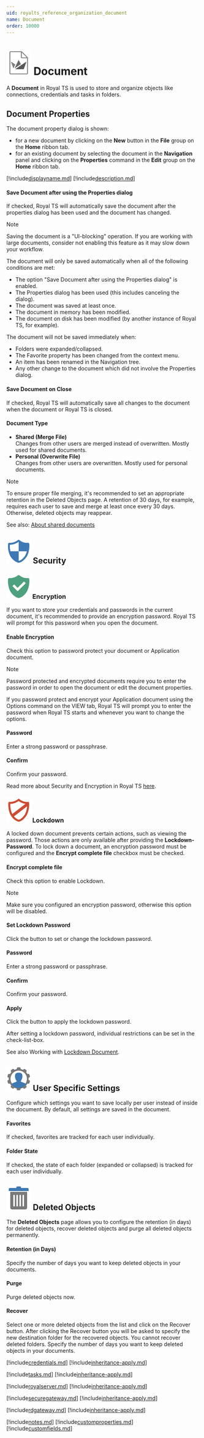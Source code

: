 ```yaml
---
uid: royalts_reference_organization_document
name: Document
order: 10000
---
```


# ![](/r2023/images/RoyalTS/Application/SVG_FileIconRTSZ_32.svg#img_header) Document

A **Document** in Royal TS is used to store and organize objects like connections, credentials and tasks in folders.

## Document Properties

The document property dialog is shown:

- for a new document by clicking on the **New** button in the **File** group on the **Home** ribbon tab.
- for an existing document by selecting the document in the **Navigation** panel and clicking on the **Properties** command in the **Edit** group on the **Home** ribbon tab.

[!include[displayname.md](~/royalts/_shared/displayname.md)]
[!include[description.md](~/royalts/_shared/description.md)]

#### Save Document after using the Properties dialog

If checked, Royal TS will automatically save the document after the properties dialog has been used and the document has changed.

> [!Note]
> Saving the document is a "UI-blocking" operation. If you are working with large documents, consider not enabling this feature as it may slow down your workflow.
>
> The document will only be saved automatically when all of the following conditions are met:
>
> - The option "Save Document after using the Properties dialog" is enabled.
> - The Properties dialog has been used (this includes canceling the dialog).
> - The document was saved at least once.
> - The document in memory has been modified.
> - The document on disk has been modified (by another instance of Royal TS, for example).
>
> The document will not be saved immediately when:
>
> - Folders were expanded/collapsed.
> - The Favorite property has been changed from the context menu.
> - An item has been renamed in the Navigation tree.
> - Any other change to the document which did not involve the Properties dialog.

#### Save Document on Close

If checked, Royal TS will automatically save all changes to the document when the document or Royal TS is closed.

#### Document Type

- **Shared (Merge File)**  
  Changes from other users are merged instead of overwritten. Mostly used for shared documents.
- **Personal (Overwrite File)**  
  Changes from other users are overwritten. Mostly used for personal documents.

> [!Note]
> To ensure proper file merging, it's recommended to set an appropriate retention in the Deleted Objects page. A retention of 30 days, for example, requires each user to save and merge at least once every 30 days. Otherwise, deleted objects may reappear.

See also: [About shared documents](https://www.royalapps.com/go/kb-all-teamsharing)

## ![](/r2023/images/RoyalTS/Application/SVG_PageSecurity_32.svg#img_header) Security

### ![](/r2023/images/RoyalTS/Application/SVG_PageEncryption_32.svg#img_header) Encryption

If you want to store your credentials and passwords in the current document, it's recommended to provide an encryption password. Royal TS will prompt for this password when you open the document.

#### Enable Encryption

Check this option to password protect your document or Application document.

> [!Note]
> Password protected and encrypted documents require you to enter the password in order to open the document or edit the document properties.
>
> If you password protect and encrypt your Application document using the Options command on the VIEW tab, Royal TS will prompt you to enter the password when Royal TS starts and whenever you want to change the options.

#### Password

Enter a strong password or passphrase.

#### Confirm

Confirm your password.

Read more about Security and Encryption in Royal TS [here](xref:royalts_intro_security).

### ![](/r2023/images/RoyalTS/Application/SVG_PageLockdown_32.svg#img_header) Lockdown

A locked down document prevents certain actions, such as viewing the password. Those actions are only available after providing the **Lockdown-Password**. To lock down a document, an encryption password must be configured and the **Encrypt complete file** checkbox must be checked.

#### Encrypt complete file

Check this option to enable Lockdown.

> [!Note]
> Make sure you configured an encryption password, otherwise this option will be disabled.

#### Set Lockdown Password

Click the button to set or change the lockdown password.

#### Password

Enter a strong password or passphrase.

#### Confirm

Confirm your password.

#### Apply

Click the button to apply the lockdown password.

After setting a lockdown password, individual restrictions can be set in the check-list-box.

See also Working with [Lockdown Document](xref:royalts_tutorials_lockdown).

## ![](/r2023/images/RoyalTS/Application/SVG_PageUserSpecificSettings_32.svg#img_header) User Specific Settings

Configure which settings you want to save locally per user instead of inside the document. By default, all settings are saved in the document.

#### Favorites

If checked, favorites are tracked for each user individually.

#### Folder State

If checked, the state of each folder (expanded or collapsed) is tracked for each user individually.

## ![](/r2023/images/RoyalTS/Application/SVG_PageDeletedObjects_32.svg#img_header) Deleted Objects

The **Deleted Objects** page allows you to configure the retention (in days) for deleted objects, recover deleted objects and purge all deleted objects permanently.

#### Retention (in Days)

Specify the number of days you want to keep deleted objects in your documents.

#### Purge

Purge deleted objects now.

#### Recover

Select one or more deleted objects from the list and click on the Recover button. After clicking the Recover button you will be asked to specify the new destination folder for the recovered objects. You cannot recover deleted folders.
Specify the number of days you want to keep deleted objects in your documents.

[!include[credentials.md](~/royalts/_shared/credentials.md)]
[!include[inheritance-apply.md](~/royalts/_shared/inheritance-apply.md)]

[!include[tasks.md](~/royalts/_shared/tasks.md)]
[!include[inheritance-apply.md](~/royalts/_shared/inheritance-apply.md)]

[!include[royalserver.md](~/royalts/_shared/royalserver.md)]
[!include[inheritance-apply.md](~/royalts/_shared/inheritance-apply.md)]

[!include[securegateway.md](~/royalts/_shared/securegateway.md)]
[!include[inheritance-apply.md](~/royalts/_shared/inheritance-apply.md)]

[!include[rdgateway.md](~/royalts/_shared/rdgateway.md)]
[!include[inheritance-apply.md](~/royalts/_shared/inheritance-apply.md)]

[!include[notes.md](~/royalts/_shared/notes.md)]
[!include[customproperties.md](~/royalts/_shared/customproperties.md)]
[!include[customfields.md](~/royalts/_shared/customfields.md)]

